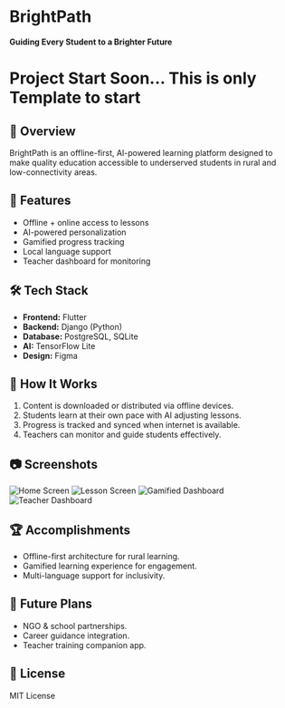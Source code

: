 # BrightPath
**Guiding Every Student to a Brighter Future**

# Project Start Soon... This is only Template to start

## 📌 Overview
BrightPath is an offline-first, AI-powered learning platform designed to make quality education accessible to underserved students in rural and low-connectivity areas.

## 🚀 Features
- Offline + online access to lessons
- AI-powered personalization
- Gamified progress tracking
- Local language support
- Teacher dashboard for monitoring

## 🛠 Tech Stack
- **Frontend:** Flutter
- **Backend:** Django (Python)
- **Database:** PostgreSQL, SQLite
- **AI:** TensorFlow Lite
- **Design:** Figma

## 📖 How It Works
1. Content is downloaded or distributed via offline devices.
2. Students learn at their own pace with AI adjusting lessons.
3. Progress is tracked and synced when internet is available.
4. Teachers can monitor and guide students effectively.

## 📷 Screenshots
![Home Screen](images/home.png)
![Lesson Screen](images/lesson.png)
![Gamified Dashboard](images/dashboard.png)
![Teacher Dashboard](images/teacher.png)

## 🏆 Accomplishments
- Offline-first architecture for rural learning.
- Gamified learning experience for engagement.
- Multi-language support for inclusivity.

## 📅 Future Plans
- NGO & school partnerships.
- Career guidance integration.
- Teacher training companion app.

## 📜 License
MIT License
